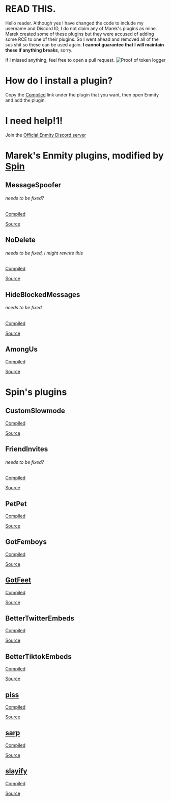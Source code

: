 # READ THIS.
Hello reader. Although yes I have changed the code to include my username and Discord ID, I do not claim any of Marek's plugins as mine. Marek created some of these plugins but they were accused of adding some RCE to one of their plugins. So I went ahead and removed all of the sus shit so these can be used again. **I cannot guarantee that I will maintain these if anything breaks**, sorry.

If I missed anything; feel free to open a pull request.
![Proof of token logger](https://cdn.spin.rip/r/DiscordDevelopment_7206243177.png)

# How do I install a plugin?
Copy the [Compiled](/#) link under the plugin that you want, then open Enmity and add the plugin.

# I need help!1!
Join the [Official Enmity Discord server](https://out.spin.rip/enmity)

# Marek's Enmity plugins, modified by [Spin](https://out.spin.rip/home)

## MessageSpoofer
###### needs to be fixed?
[Compiled](https://raw.githubusercontent.com/spinfal/enmity-plugins/master/dist/MessageSpoofer.js)

[Source](https://github.com/spinfal/enmity-plugins/tree/master/MessageSpoofer)
## NoDelete
###### needs to be fixed, i might rewrite this
[Compiled](https://raw.githubusercontent.com/spinfal/enmity-plugins/master/dist/NoDelete.js)

[Source](https://github.com/spinfal/enmity-plugins/tree/master/NoDelete)
## HideBlockedMessages
###### needs to be fixed
[Compiled](https://raw.githubusercontent.com/spinfal/enmity-plugins/master/dist/HideBlockedMessages.js)

[Source](https://github.com/spinfal/enmity-plugins/tree/master/HideBlockedMessages)
## AmongUs
[Compiled](https://raw.githubusercontent.com/spinfal/enmity-plugins/master/dist/AmongUs.js)

[Source](https://github.com/spinfal/enmity-plugins/tree/master/AmongUs)

# Spin's plugins

## CustomSlowmode
[Compiled](https://raw.githubusercontent.com/spinfal/enmity-plugins/master/dist/CustomSlowmode.js)

[Source](https://github.com/spinfal/enmity-plugins/tree/master/CustomSlowmode)
## FriendInvites
###### needs to be fixed?
[Compiled](https://raw.githubusercontent.com/spinfal/enmity-plugins/master/dist/FriendInvites.js)

[Source](https://github.com/spinfal/enmity-plugins/tree/master/FriendInvites)
## PetPet
[Compiled](https://raw.githubusercontent.com/spinfal/enmity-plugins/master/dist/PetPet.js)

[Source](https://github.com/spinfal/enmity-plugins/tree/master/PetPet)
## GotFemboys
[Compiled](https://raw.githubusercontent.com/spinfal/enmity-plugins/master/dist/GotFemboys.js)

[Source](https://github.com/spinfal/enmity-plugins/tree/master/GotFemboys)
## [GotFeet](https://cdn.spin.rip/r/DiscordDevelopment_5063630558.png)
[Compiled](https://raw.githubusercontent.com/spinfal/enmity-plugins/master/dist/GotFeet.js)

[Source](https://github.com/spinfal/enmity-plugins/tree/master/GotFeet)
## BetterTwitterEmbeds
[Compiled](https://raw.githubusercontent.com/spinfal/enmity-plugins/master/dist/BetterTwitterEmbeds.js)

[Source](https://github.com/spinfal/enmity-plugins/tree/master/BetterTwitterEmbeds)
## BetterTiktokEmbeds
[Compiled](https://raw.githubusercontent.com/spinfal/enmity-plugins/master/dist/BetterTiktokEmbeds.js)

[Source](https://github.com/spinfal/enmity-plugins/tree/master/BetterTiktokEmbeds)
## [piss](https://cdn.spin.rip/r/DiscordDevelopment_7702559702.png)
[Compiled](https://raw.githubusercontent.com/spinfal/enmity-plugins/master/dist/piss.js)

[Source](https://github.com/spinfal/enmity-plugins/tree/master/piss)

## [sarp](https://cdn.spin.rip/r/DiscordDevelopment_9448089298.png)
[Compiled](https://raw.githubusercontent.com/spinfal/enmity-plugins/master/dist/sarp.js)

[Source](https://github.com/spinfal/enmity-plugins/tree/master/sarp)

## [slayify](https://cdn.spin.rip/r/DiscordDevelopment_1735973088.png)
[Compiled](https://raw.githubusercontent.com/spinfal/enmity-plugins/master/dist/slayify.js)

[Source](https://github.com/spinfal/enmity-plugins/tree/master/slayify)
